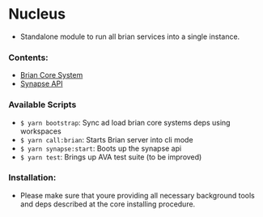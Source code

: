 # Nucleus
- Standalone module to run all brian services into a single instance.

### Contents:
- [Brian Core System](https://github.com/brian-ai/core)
- [Synapse API](https://github.com/brian-ai/synapse)

### Available Scripts
- `$ yarn bootstrap`: Sync ad load brian core systems deps using workspaces
- `$ yarn call:brian`: Starts Brian server into cli mode
- `$ yarn synapse:start`: Boots up the synapse api
- `$ yarn test`: Brings up AVA test suite (to be improved)

### Installation:
- Please make sure that youre providing all necessary background tools and deps described at the core installing procedure.
